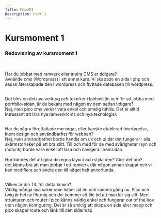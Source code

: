 ```yaml
---
Title: Kmom01
Description: Part 1
---
```


Kursmoment 1
==================

### Redovisning av kursmoment 1
<br><br>
Har du jobbat med ramverk eller andra CMS:er tidigare? <br>
Avnände cms (Wordpress) i ett annat kurs. Vi skapade en sida i php och sedan återskapade den i wordpress och flyttade databasen till wordpress.<br><br>

Det blev en del nya verktyg och tekniker i labbmiljön och för att jobba med portfolio-sidan, är du bekant med någon av dem sedan tidigare?<br>
Nej, men pico cms verkar vara enkel och smidig hittills. Det är alltid intressant att lära nya ramverk/cms och nya teknologier. <br><br>

Har du några förutfattade meningar, eller kanske etablerad övertygelse, inom design och användbarhet för webben?<br>
Nej, men användbarhet borde handla om ux och ui där det fungerar i alla skärmstorleker på ett bra sätt. Till och med för de med svårigheter (syn och motorik) borde vara enkel att läsa och navigera i hemsidan.<br><br>
Hur kändes det att göra din egna layout och styla den? Gick det bra?<br>
det känns bra att man jobbar i ett ramverk där någon annan skapat och vi kan modifiera och ändra den till något helt annorlunda.<br><br>

Vilken är din TIL för detta kmom?<br>
Väldig många nya saker som häner på en och samma gång nu. Pico och twig är hel ny för mig och det kommer att lite tid att man lär sig allt. Men strukturen och router i pico känns väldig enkel och fungerar out of the box utan någon konfiguring. Det är så smidig att skapa en sida eller mapp och pico skapar route och länk till den sida/map. 